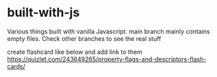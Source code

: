 # built-with-js

Various things built with vanilla Javascript. main branch mainly contains empty
files. Check other branches to see the real stuff

create flashcard like below and add link to them
https://quizlet.com/243649265/property-flags-and-descriptors-flash-cards/
